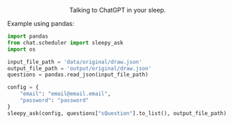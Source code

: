 <p align="center">
  Talking to ChatGPT in your sleep.
</p>

Example using pandas:
```python
import pandas
from chat.scheduler import sleepy_ask
import os

input_file_path = 'data/original/draw.json'
output_file_path = 'output/original/draw.json'
questions = pandas.read_json(input_file_path)

config = {
    "email": "email@email.email",
    "password": "password"
}
sleepy_ask(config, questions["sQuestion"].to_list(), output_file_path)
```
